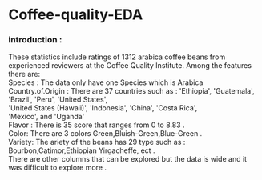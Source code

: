 # Coffee-quality-EDA
### introduction :<br />
These statistics include ratings of 1312 arabica coffee beans from experienced reviewers at the Coffee Quality Institute. Among the features there are:<br />
Species : The data only have one Species which is Arabica <br />
Country.of.Origin : There are 37 countries such as : 'Ethiopia', 'Guatemala', 'Brazil', 'Peru', 'United States',<br />
       'United States (Hawaii)', 'Indonesia', 'China', 'Costa Rica',<br />
       'Mexico', and 'Uganda'<br />
Flavor : There is 35 score that ranges from 0 to 8.83 . <br />
Color: There are 3 colors Green,Bluish-Green,Blue-Green . <br />
Variety: The ariety of the beans has 29 type such as : Bourbon,Catimor,Ethiopian Yirgacheffe, ect . <br />
There are other columns that can be explored but the data is wide and it was difficult to explore more .<br />
